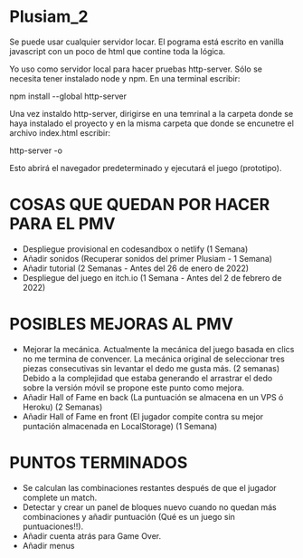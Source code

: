 # Plusiam_2

Se puede usar cualquier servidor locar. El pograma está escrito en vanilla javascript con un poco de html que contine toda la lógica.

Yo uso como servidor local para hacer pruebas http-server. Sólo se necesita tener instalado node y npm. En una terminal escribir:

npm install --global http-server

Una vez instaldo http-server, dirigirse en una temrinal a la carpeta donde se haya instalado el proyecto y en la misma carpeta que donde se encunetre el archivo index.html escribir:

http-server -o

Esto abrirá el navegador predeterminado y ejecutará el juego (prototipo).

# COSAS QUE QUEDAN POR HACER PARA EL PMV

- Despliegue provisional en codesandbox o netlify (1 Semana)
- Añadir sonidos (Recuperar sonidos del primer Plusiam - 1 Semana)
- Añadir tutorial (2 Semanas - Antes del 26 de enero de 2022)
- Despliegue del juego en itch.io (1 Semana - Antes del 2 de febrero de 2022)

# POSIBLES MEJORAS AL PMV

- Mejorar la mecánica. Actualmente la mecánica del juego basada en clics no me termina de convencer. La mecánica original de seleccionar  tres piezas consecutivas sin levantar el dedo me gusta más. (2 semanas) Debido a la complejidad que estaba generando el arrastrar el dedo sobre la versión móvil se propone este punto como mejora.
- Añadir Hall of Fame en back (La puntuación se almacena en un VPS ó Heroku) (2 Semanas)
- Añadir Hall of Fame en front (El jugador compite contra su mejor puntación almacenada en LocalStorage) (1 Semana)

# PUNTOS TERMINADOS
- Se calculan las combinaciones restantes después de que el jugador complete un match.
- Detectar y crear un panel de bloques nuevo cuando no quedan más combinaciones y añadir puntuación (Qué es un juego sin puntuaciones!!).
- Añadir cuenta atrás para Game Over.
- Añadir menus